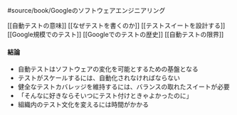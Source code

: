 #source/book/Googleのソフトウェアエンジニアリング 

[[自動テストの意味]]
[[なぜテストを書くのか]]
[[テストスイートを設計する]]
[[Google規模でのテスト]]
[[Googleでのテストの歴史]]
[[自動テストの限界]]

#### 結論

- 自動テストはソフトウェアの変化を可能とするための基盤となる
- テストがスケールするには、自動化されなければならない
- 健全なテストカバレッジを維持するには、バランスの取れたスイートが必要
- 「そんなに好きならそいつにテスト付けときゃよかったのに」
- 組織内のテスト文化を変えるには時間がかかる